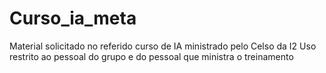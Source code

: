 # Curso_ia_meta
Material solicitado no referido curso de IA ministrado pelo Celso da I2
Uso restrito ao pessoal do grupo e do pessoal que ministra o treinamento
